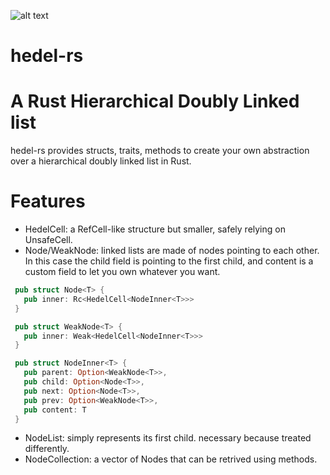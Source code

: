  ![alt text](https://media.discordapp.net/attachments/1147987451663614012/1147989627194576906/hed.png)
# hedel-rs
# A Rust Hierarchical Doubly Linked list
hedel-rs provides structs, traits, methods to create your own abstraction over a hierarchical doubly linked list
in Rust. 

# Features
- HedelCell: a RefCell-like structure but smaller, safely relying on UnsafeCell.
- Node/WeakNode: linked lists are made of nodes pointing to each other. In this case the
  child field is pointing to the first child, and content is a custom field to let you own whatever you want.
``` rust
 pub struct Node<T> {
   pub inner: Rc<HedelCell<NodeInner<T>>> 
 }

 pub struct WeakNode<T> {
   pub inner: Weak<HedelCell<NodeInner<T>>> 
 }

 pub struct NodeInner<T> {
   pub parent: Option<WeakNode<T>>,
   pub child: Option<Node<T>>,
   pub next: Option<Node<T>>,
   pub prev: Option<WeakNode<T>>,
   pub content: T
 }
```
- NodeList: simply represents its first child. necessary because treated differently.
- NodeCollection: a vector of Nodes that can be retrived using methods.
